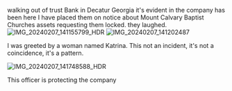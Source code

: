walking out of trust Bank in Decatur Georgia it's evident in the company has been here I have placed them on notice about Mount Calvary Baptist Churches assets requesting them locked. they laughed.![IMG_20240207_141155799_HDR](https://github.com/serviCreator/TAG/assets/155787787/849a9527-f804-404a-b807-84fadbc7ced2)
![IMG_20240207_141202487](https://github.com/serviCreator/TAG/assets/155787787/09a67f16-e2f4-48c9-9af8-5088440791d6)

I was greeted by a woman named Katrina.
This not an incident, it's not a coincidence, it's a pattern.

![IMG_20240207_141748588_HDR](https://github.com/serviCreator/TAG/assets/155787787/d098f83c-860e-4d64-9147-b44e59bae37a)

This officer is protecting the company 
